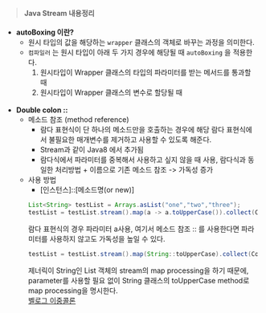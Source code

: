 > #### Java Stream 내용정리 

- **autoBoxing 이란?**
  - 원시 타입의 값을 해당하는 `wrapper` 클래스의 객체로 바꾸는 과정을 의미한다. 
  - `컴파일러` 는 원시 타입이 아래 두 가지 경우에 해당될 때 `autoBoxing` 을 적용한다.
    1. 원시타입이 Wrapper 클래스의 타입의 파라미터를 받는 메서드를 통과할 때
    2. 원시타입이 Wrapper 클래스의 변수로 할당될 때<br><br>
- **Double colon ::**
  - 메소드 참조 (method reference)
    - 람다 표현식이 단 하나의 메소드만을 호출하는 경우에 해당 람다 표현식에서 불필요한 매개변수를 제거하고 사용할 수 있도록 해준다.
    - Stream과 같이 Java8 에서 추가됨
    - 람다식에서 파라미터를 중복해서 사용하고 싶지 않을 때 사용, 람다식과 동일한 처리방법 + 이름으로 기존 메소드 참조 -> 가독성 증가
  - 사용 방법
    - [인스턴스]\::[메소드명(or new)]
    ```java
    List<String> testList = Arrays.asList("one","two","three");
    testList = testList.stream().map(a -> a.toUpperCase()).collect(Collectors.toList());  
    ```
    람다 표현식의 경우 파라미터 a사용, 여기서 메소드 참조 :: 를 사용한다면 파라미터를 사용하지 않고도 가독성을 높일 수 있다. 
    ```java
    testList = testList.stream().map(String::toUpperCase).collect(Collectors.toList());  
    ```
    제너릭이 String인 List 객체의 stream의 map processing을 하기 때문에, parameter를 사용할 필요 없이 String 클래스의 toUpperCase method로 map processing을 명시한다. 
    <br>[벨로그 이중콜론](https://velog.io/@soyeon207/%EC%9D%B4%EC%A4%91-%EC%BD%9C%EB%A1%A0-%EC%97%B0%EC%82%B0%EC%9E%90Double-Colon-Operator)
    